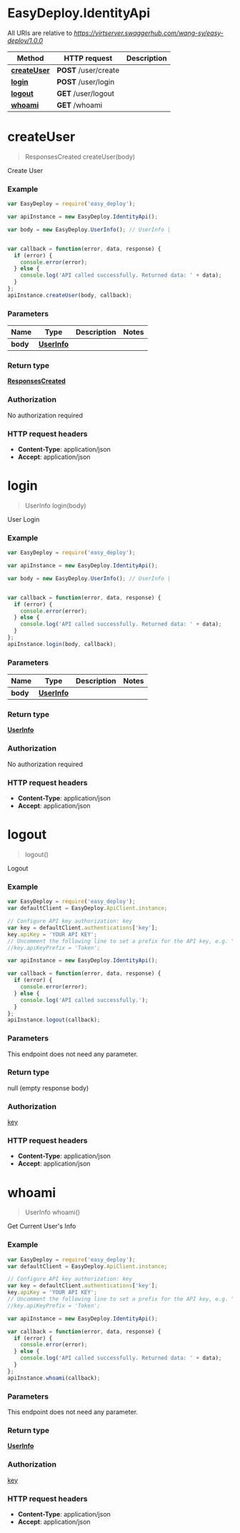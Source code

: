 # EasyDeploy.IdentityApi

All URIs are relative to *https://virtserver.swaggerhub.com/wang-sy/easy-deploy/1.0.0*

Method | HTTP request | Description
------------- | ------------- | -------------
[**createUser**](IdentityApi.md#createUser) | **POST** /user/create | 
[**login**](IdentityApi.md#login) | **POST** /user/login | 
[**logout**](IdentityApi.md#logout) | **GET** /user/logout | 
[**whoami**](IdentityApi.md#whoami) | **GET** /whoami | 


<a name="createUser"></a>
# **createUser**
> ResponsesCreated createUser(body)



Create User

### Example
```javascript
var EasyDeploy = require('easy_deploy');

var apiInstance = new EasyDeploy.IdentityApi();

var body = new EasyDeploy.UserInfo(); // UserInfo | 


var callback = function(error, data, response) {
  if (error) {
    console.error(error);
  } else {
    console.log('API called successfully. Returned data: ' + data);
  }
};
apiInstance.createUser(body, callback);
```

### Parameters

Name | Type | Description  | Notes
------------- | ------------- | ------------- | -------------
 **body** | [**UserInfo**](UserInfo.md)|  | 

### Return type

[**ResponsesCreated**](ResponsesCreated.md)

### Authorization

No authorization required

### HTTP request headers

 - **Content-Type**: application/json
 - **Accept**: application/json

<a name="login"></a>
# **login**
> UserInfo login(body)



User Login

### Example
```javascript
var EasyDeploy = require('easy_deploy');

var apiInstance = new EasyDeploy.IdentityApi();

var body = new EasyDeploy.UserInfo(); // UserInfo | 


var callback = function(error, data, response) {
  if (error) {
    console.error(error);
  } else {
    console.log('API called successfully. Returned data: ' + data);
  }
};
apiInstance.login(body, callback);
```

### Parameters

Name | Type | Description  | Notes
------------- | ------------- | ------------- | -------------
 **body** | [**UserInfo**](UserInfo.md)|  | 

### Return type

[**UserInfo**](UserInfo.md)

### Authorization

No authorization required

### HTTP request headers

 - **Content-Type**: application/json
 - **Accept**: application/json

<a name="logout"></a>
# **logout**
> logout()



Logout

### Example
```javascript
var EasyDeploy = require('easy_deploy');
var defaultClient = EasyDeploy.ApiClient.instance;

// Configure API key authorization: key
var key = defaultClient.authentications['key'];
key.apiKey = 'YOUR API KEY';
// Uncomment the following line to set a prefix for the API key, e.g. "Token" (defaults to null)
//key.apiKeyPrefix = 'Token';

var apiInstance = new EasyDeploy.IdentityApi();

var callback = function(error, data, response) {
  if (error) {
    console.error(error);
  } else {
    console.log('API called successfully.');
  }
};
apiInstance.logout(callback);
```

### Parameters
This endpoint does not need any parameter.

### Return type

null (empty response body)

### Authorization

[key](../README.md#key)

### HTTP request headers

 - **Content-Type**: application/json
 - **Accept**: application/json

<a name="whoami"></a>
# **whoami**
> UserInfo whoami()



Get Current User's Info

### Example
```javascript
var EasyDeploy = require('easy_deploy');
var defaultClient = EasyDeploy.ApiClient.instance;

// Configure API key authorization: key
var key = defaultClient.authentications['key'];
key.apiKey = 'YOUR API KEY';
// Uncomment the following line to set a prefix for the API key, e.g. "Token" (defaults to null)
//key.apiKeyPrefix = 'Token';

var apiInstance = new EasyDeploy.IdentityApi();

var callback = function(error, data, response) {
  if (error) {
    console.error(error);
  } else {
    console.log('API called successfully. Returned data: ' + data);
  }
};
apiInstance.whoami(callback);
```

### Parameters
This endpoint does not need any parameter.

### Return type

[**UserInfo**](UserInfo.md)

### Authorization

[key](../README.md#key)

### HTTP request headers

 - **Content-Type**: application/json
 - **Accept**: application/json

